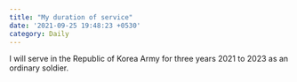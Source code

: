 ```yaml
---
title: "My duration of service"
date: '2021-09-25 19:48:23 +0530'
category: Daily
---
```

I will serve in the Republic of Korea Army for three years 2021 to 2023 as an ordinary soldier.

